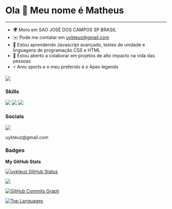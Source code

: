 Ola 👋 Meu nome é Matheus
==========================
-----------------------------





* 🌍  Moro em SAO JOSÉ DOS CAMPOS SP BRASIL
* ✉️  Pode me contatar em [uykteuz@gmail.com](mailto:uykteuz@gamail.com)
* 🧠  Estou aprendendo Javascript avançado, testes de unidade e linguagens de programação CSS e HTML
* 🤝 Estou aberto a colaborar em projetos de alto impacto na vida das pessoas
* ⚡ Amo sports e o meu preferido é o Apex legends

<a href="https://www.github.com/uykteuz" target="_blank" rel="noreferrer"><img
src="https://img.shields.io/github/followers/uykteuz?logo=github&style=for-the-badge&color=3382ed&labelColor=171717" /></a>

### Skills

<img src="https://img.shields.io/badge/JavaScript-323330?style=for-the-badge&logo=javascript&logoColor=F7DF1E"/>

<img src="https://img.shields.io/badge/HTML5-E34F26?style=for-the-badge&logo=html5&logoColor=white"/>

<img src="https://img.shields.io/badge/CSS3-1572B6?style=for-the-badge&logo=css3&logoColor=white"/>


### Socials
<img src="https://img.shields.io/badge/Gmail-D14836?style=for-the-badge&logo=gmail&logoColor=white"/>
<p>uykteuz@gmail.com</p>

### Badges

<b>My GitHub Stats</b>

<a href="http://www.github.com/uykteuz"><img src="https://github-readme-stats-peguimasid.vercel.app/api?username=uykteuz&show_icons=true&hide=&count_private=true&title_color=3382ed&text_color=ffffff&icon_color=3382ed&bg_color=171717&hide_border=true&show_icons=true" alt="uykteuz GitHub Status"/></a>

<a href="http://www.github.com/uykteuz"><img src="https://github-readme-streak-stats.herokuapp.com/?user=uykteuz&stroke=ffffff&background=171717&ring=3382ed&fire=3382ed&currStreakNum=ffffff&currStreakLabel=3382ed&sideNums=ffffff&sideLabels=ffffff&dates=ffffff&hide_border=true" /></a>

<a href="http://www.github.com/uykteuz"><img src="https://github-readme-activity-graph.cyclic.app/graph?usernameuykteuz&bg_color=171717&color=ffffff&line=3382ed&point=ffffff&area_color=171717&area=true&hide_border=true&custom_title=GitHub%20Commits%20Graph" alt="GitHub Commits Graph" /></a>

<a href="https://github.com/uykteuz" align="left"><img src="https://github-readme-stats-uykteuz.vercel.app/api/top-langs/?username=uykteuz&layout=compact&title_color=3382ed&hide=css,objective-c,html&text_color=ffffff&icon_color=3382ed&bg_color=171717&hide_border=true&locale=en&custom_title=Top%20%Languages" alt="Top Languages" /></a>




